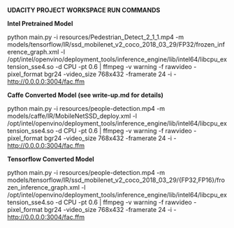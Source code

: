 **UDACITY PROJECT WORKSPACE RUN COMMANDS**



**Intel Pretrained Model**

python main.py -i resources/Pedestrian_Detect_2_1_1.mp4 -m models/tensorflow/IR/ssd_mobilenet_v2_coco_2018_03_29/FP32/frozen_inference_graph.xml -l /opt/intel/openvino/deployment_tools/inference_engine/lib/intel64/libcpu_extension_sse4.so -d CPU -pt 0.6 | ffmpeg -v warning -f rawvideo -pixel_format bgr24 -video_size 768x432 -framerate 24 -i - http://0.0.0.0:3004/fac.ffm



**Caffe Converted Model (see write-up.md for details)**

python main.py -i resources/people-detection.mp4 -m models/caffe/IR/MobileNetSSD_deploy.xml -l /opt/intel/openvino/deployment_tools/inference_engine/lib/intel64/libcpu_extension_sse4.so -d CPU -pt 0.6 | ffmpeg -v warning -f rawvideo -pixel_format bgr24 -video_size 768x432 -framerate 24 -i - http://0.0.0.0:3004/fac.ffm



**Tensorflow Converted Model**

python main.py -i resources/people-detection.mp4 -m models/tensorflow/IR/ssd_mobilenet_v2_coco_2018_03_29/{FP32,FP16}/frozen_inference_graph.xml -l /opt/intel/openvino/deployment_tools/inference_engine/lib/intel64/libcpu_extension_sse4.so -d CPU -pt 0.6 | ffmpeg -v warning -f rawvideo -pixel_format bgr24 -video_size 768x432 -framerate 24 -i - http://0.0.0.0:3004/fac.ffm

